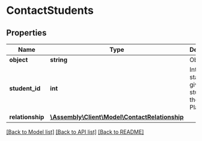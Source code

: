 # ContactStudents

## Properties
Name | Type | Description | Notes
------------ | ------------- | ------------- | -------------
**object** | **string** | Object type | [optional] 
**student_id** | **int** | Internal stable ID given to all students on the Platform | [optional] 
**relationship** | [**\Assembly\Client\Model\ContactRelationship**](ContactRelationship.md) |  | [optional] 

[[Back to Model list]](../README.md#documentation-for-models) [[Back to API list]](../README.md#documentation-for-api-endpoints) [[Back to README]](../README.md)


